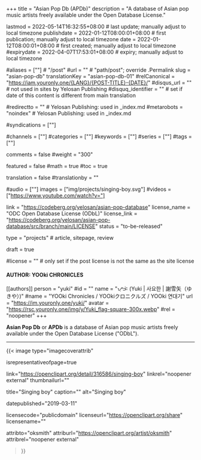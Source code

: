+++
title = "Asian Pop Db (APDb)"
description = "A database of Asian pop music artists freely available under the Open Database License."

lastmod = 2022-05-14T16:32:55+08:00                 # last update; manually adjust to local timezone
publishdate = 2022-01-12T08:00:01+08:00             # first publication; manually adjust to local timezone
date = 2022-01-12T08:00:01+08:00                    # first created; manually adjust to local timezone
#expirydate = 2022-04-07T17:53:01+08:00              # expiry; manually adjust to local timezone

#aliases = [""]                                        # "/post"
#url = ""                                              # "path/post"; override .Permalink
slug = "asian-pop-db"
translationKey = "asian-pop-db-01"
#relCanonical = "https://iam.youronly.one/{LANG}/{POST-TITLE}-{DATE}/"
#disqus_url = ""                                       # not used in sites by Yelosan Publishing
#disquq_identifier = ""                                # set if date of this content is different from main translation

#redirectto = ""                                       # Yelosan Publishing: used in _index.md
#metarobots = "noindex"                                # Yelosan Publishing: used in _index.md

#syndications = [""]

#channels = [""]
#categories = [""]
#keywords = [""]
#series = [""]
#tags = [""]

comments = false
#weight = "300"

featured = false
#math = true
#toc = true

translation = false
#translationby = ""

#audio = [""]
images = ["img/projects/singing-boy.svg"]
#videos = ["https://www.youtube.com/watch?v="]

link = "https://codeberg.org/yelosan/asian-pop-database"
license_name = "ODC Open Database License (ODbL)"
license_link = "https://codeberg.org/yelosan/asian-pop-database/src/branch/main/LICENSE"
status = "to-be-released"

type = "projects"                                             # article, sitepage, review

draft = true

#license = ""                                          # only set if the post license is not the same as the site license

#### AUTHOR: YOOki CHRONICLES ####
[[authors]]
  person = "yuki"
  #id = ""
  name = "ᜌᜓᜃᜒ (Yuki | 사요한 | 謝雪矢（ゆきや）)"
  #name = "YOOki Chronicles / YOOkiクロニクルズ / YOOki 연대기"
  url = "https://im.youronly.one/yuki/"
  avatar = "https://rsc.youronly.one/img/y/Yuki_flag-square-300x.webp"
  #rel = "noopener"
+++

**Asian Pop Db** or **APDb** is a database of Asian pop music artists freely available under the Open Database License ("ODbL").

---

{{< image
  type="imagecoverattrib"

  isrepresentativeofpage=true

  link="https://openclipart.org/detail/316586/singing-boy"
  linkrel="noopener external"
  thumbnailurl=""

  title="Singing boy"
  caption=""
  alt="Singing boy"

  datepublished="2019-03-11"

  licensecode="publicdomain"
  licenseurl="https://openclipart.org/share"
  licensename=""

  attribto="oksmith"
  attriburl="https://openclipart.org/artist/oksmith"
  attribrel="noopener external"
>}}
